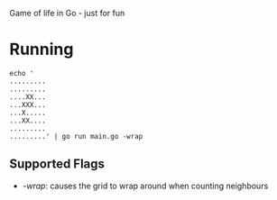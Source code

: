 Game of life in Go - just for fun

# Running

~~~~
echo '
.........
.........
....XX...
...XXX...
...X.....
...XX....
.........
.........' | go run main.go -wrap
~~~~

## Supported Flags

 - *-wrap*: causes the grid to wrap around when counting neighbours
 
